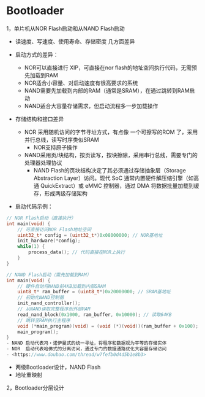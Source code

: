 # Bootloader

1，单片机从NOR Flash启动和从NAND Flash启动

- 读速度、写速度、使用寿命、存储密度 几方面差异
- 启动方式的差异：
  - NOR可以直接进行 XIP，可直接在nor flash的地址空间执行代码，无需预先加载到RAM
  - NOR适合小容量、对启动速度有很高要求的系统
  - NAND需要先加载到内部的RAM（通常是SRAM），在通过跳转到RAM启动
  - NAND适合大容量存储需求，但启动流程多一步加载操作
- 存储结构和接口差异
  - NOR 采用随机访问的字节寻址方式，有点像 一个可擦写的ROM 了，采用并行总线，读写时序类似SRAM
    - NOR支持原子操作
  - NAND采用页/块结构，按页读写，按块擦除，采用串行总线，需要专门的处理器处理协议
    - NAND Flash的页块结构决定了其必须通过存储抽象层（Storage Abstraction Layer）访问。现代 SoC 通常内置硬件解压缩引擎（如高通 QuickExtract）或 eMMC 控制器，通过 DMA 将数据批量加载到缓存，形成两级存储架构

- 启动代码示例：

```c
// NOR Flash启动（直接执行）
int main(void) {
    // 可直接访问NOR Flash地址空间
    uint32_t* config = (uint32_t*)0x08000000; // NOR基地址
    init_hardware(*config);
    while(1) {
        process_data(); // 代码直接在NOR上执行
    }
}

// NAND Flash启动（需先加载到RAM）
int main(void) {
    // 硬件自动将NAND前4KB加载到内部SRAM
    uint8_t* ram_buffer = (uint8_t*)0x20000000; // SRAM基地址
    // 初始化NAND控制器
    init_nand_controller();
    // 从NAND读取完整程序到外部RAM
    read_nand_block(0x1000, ram_buffer, 0x10000); // 读取64KB
    // 跳转至RAM执行主程序
    void (*main_program)(void) = (void (*)(void))(ram_buffer + 0x100);
    main_program();
}
- NAND 启动代表冯・诺伊曼式的统一寻址，将程序和数据视为平等的存储实体
- NOR  启动代表哈佛式的分离访问，通过专门的数据通路优化大容量存储访问
- <https://www.doubao.com/thread/w7fefb0d4d5b1e8b3>
```

- 两级Bootloader设计，NAND Flash
- 地址重映射

2，Bootloader分层设计

